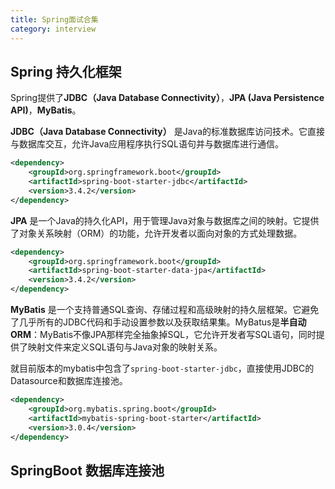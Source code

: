 ```yaml
---
title: Spring面试合集
category: interview
---
```




## Spring 持久化框架

Spring提供了**JDBC（Java Database Connectivity）**，**JPA (Java Persistence API)**，**MyBatis**。  

**JDBC（Java Database Connectivity）** 是Java的标准数据库访问技术。它直接与数据库交互，允许Java应用程序执行SQL语句并与数据库进行通信。

```xml
<dependency>
    <groupId>org.springframework.boot</groupId>
    <artifactId>spring-boot-starter-jdbc</artifactId>
    <version>3.4.2</version>
</dependency>
```

**JPA** 是一个Java的持久化API，用于管理Java对象与数据库之间的映射。它提供了对象关系映射（ORM）的功能，允许开发者以面向对象的方式处理数据。

```xml
<dependency>
    <groupId>org.springframework.boot</groupId>
    <artifactId>spring-boot-starter-data-jpa</artifactId>
    <version>3.4.2</version>
</dependency>
```

**MyBatis** 是一个支持普通SQL查询、存储过程和高级映射的持久层框架。它避免了几乎所有的JDBC代码和手动设置参数以及获取结果集。MyBatus是**半自动ORM**：MyBatis不像JPA那样完全抽象掉SQL，它允许开发者写SQL语句，同时提供了映射文件来定义SQL语句与Java对象的映射关系。

就目前版本的mybatis中包含了`spring-boot-starter-jdbc`，直接使用JDBC的Datasource和数据库连接池。

```xml
<dependency>
    <groupId>org.mybatis.spring.boot</groupId>
    <artifactId>mybatis-spring-boot-starter</artifactId>
    <version>3.0.4</version>
</dependency>
```



## SpringBoot 数据库连接池

